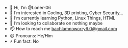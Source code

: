- 👋 Hi, I’m @Loner-06
- 👀 I’m interested in Coding, 3D printing, Cyber Security,..
- 🌱 I’m currently learning Python, Linux Things, HTML
- 💞️ I’m looking to collaborate on nothing maybe
- 📫 How to reach me bachlamnoworry6.0@gmail.com
- 😄 Pronouns: He/Him
- ⚡ Fun fact: No

<!---
Loner-06/Loner-06 is a ✨ special ✨ repository because its `README.md` (this file) appears on your GitHub profile.
You can click the Preview link to take a look at your changes.
--->
